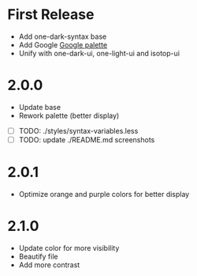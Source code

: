 # First Release
- Add one-dark-syntax base
- Add Google [Google palette](http://www.google.com/design/spec/style/color.html)
- Unify with one-dark-ui, one-light-ui and isotop-ui

# 2.0.0
- Update base
- Rework palette (better display)
- [ ] TODO: ./styles/syntax-variables.less
- [ ] TODO: update ./README.md screenshots

# 2.0.1
- Optimize orange and purple colors for better display

# 2.1.0
- Update color for more visibility
- Beautify file
- Add more contrast
